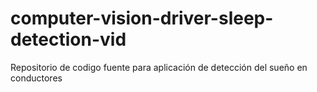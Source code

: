 # computer-vision-driver-sleep-detection-vid
Repositorio de codigo fuente para aplicación de detección del sueño en conductores
